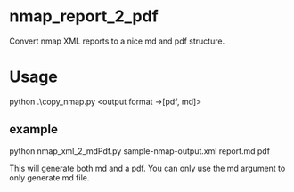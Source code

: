 # nmap_report_2_pdf
Convert nmap XML reports to a nice md and pdf structure.

# Usage 

python .\copy_nmap.py  <XML file> <output md file>  <output format ->[pdf, md]>

## example
python nmap_xml_2_mdPdf.py  sample-nmap-output.xml report.md  pdf

This will generate both md and a pdf. You can only use the md argument to only generate md file.

